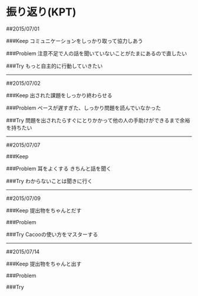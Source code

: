 # 振り返り(KPT)

##2015/07/01

###Keep
コミュニケーションをしっかり取って協力しあう

###Problem
注意不足で人の話を聞いていないことがたまにあるので直したい

###Try
もっと自主的に行動していきたい

---

##2015/07/02

###Keep
出された課題をしっかり終わらせる

###Problem
ペースが遅すぎた、しっかり問題を読んでいなかった

###Try
問題を出されたらすぐにとりかかって他の人の手助けができるまで余裕を持ちたい

---

##2015/07/07

###Keep


###Problem
耳をよくする
きちんと話を聞く

###Try
わからないことは聞きに行く

---

##2015/07/09

###Keep
提出物をちゃんとだす

###Problem

###Try
Cacooの使い方をマスターする

---

##2015/07/14

###Keep
提出物をちゃんと出す

###Problem

###Try
